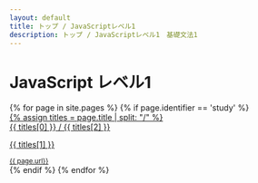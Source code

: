 ```yaml
---
layout: default
title: トップ / JavaScriptレベル1
description: トップ / JavaScriptレベル1　基礎文法1
---
```


# JavaScript レベル1

<div class="d-flex flex-column flex-md-row p-4 gap-4 py-md-5 align-items-center justify-content-center">
  <div class="list-group">
  {% for page in site.pages %}
    {% if page.identifier == 'study' %}
    <a href="{{ page.url | relative_url }}" class="list-group-item list-group-item-action d-flex gap-3 py-3" aria-current="true">
      <i class="fa-solid fa-book-open-reader" style="font-size:32px"></i>
      <div class="d-flex gap-2 w-100 justify-content-between">
        <div>
          {% assign titles = page.title | split: "/" %}
          <div class="mb-0 h4">{{ titles[0] }} / {{ titles[2] }}</div>
          <p class="mb-0 opacity-75 h6">{{ titles[1] }}</p>
        </div>
        <small class="opacity-50 text-nowrap">{{ page.url}}</small>
      </div>
    </a>
    {% endif %}
  {% endfor %}
  </div>
</div>
